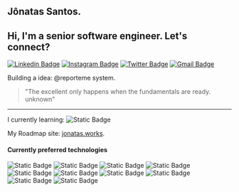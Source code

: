 ## Jônatas Santos.

## Hi, I'm a senior software engineer. Let's connect?

[![Linkedin Badge](https://img.shields.io/badge/-Jonatas%20Santos-black?style=flat-square&logo=Linkedin&logoColor=white&link=https://www.linkedin.com/in/j%C3%B4natas-santos-9715a263/)](https://www.linkedin.com/in/j%C3%B4natas-santos-9715a263/)
[![Instagram Badge](https://img.shields.io/badge/-@jtsmsantos-black?style=flat-square&labelColor=black&logo=instagram&logoColor=white&link=https://www.instagram.com/jts.ms/)](https://www.instagram.com/jts.ms/)
[![Twitter Badge](https://img.shields.io/badge/-@jtsmsantos-black?style=flat-square&labelColor=black&logo=twitter&logoColor=white&link=https://twitter.com/jtsmsantos)](https://twitter.com/jtsmsantos)
[![Gmail Badge](https://img.shields.io/badge/-jts.msantos@gmail.com-black?style=flat-square&logo=Gmail&logoColor=white&link=mailto:jts.msantos@gmail.com)](mailto:jts.msantos@gmail.com)

Building a idea: @reporteme system.

> "The excellent only happens when the fundamentals are ready. unknown"

------------
I currently learning: ![Static Badge](https://img.shields.io/badge/NextJS-F7DF1E?logo=nextdotjs&logoColor=wite&color=black)

My Roadmap site: [jonatas.works](https://jonatas.works/).

#### Currently preferred technologies

![Static Badge](https://img.shields.io/badge/Java-F7DF1E?logo=openjdk&logoColor=wite&color=black)
![Static Badge](https://img.shields.io/badge/Spring-F7DF1E?logo=spring&logoColor=wite&color=black)
![Static Badge](https://img.shields.io/badge/JavaScript-F7DF1E?logo=javascript&logoColor=w&color=black)
![Static Badge](https://img.shields.io/badge/Node-F7DF1E?logo=nodedotjs&logoColor=wite&color=black)
![Static Badge](https://img.shields.io/badge/Typescript-F7DF1E?logo=typescript&logoColor=wite&color=black)
![Static Badge](https://img.shields.io/badge/Angular-DD0031?&logo=angular&logoColor=red&color=black)
![Static Badge](https://img.shields.io/badge/NestJS-DD0031?&logo=NestJS&logoColor=red&color=black)
![Static Badge](https://img.shields.io/badge/React-F7DF1E?logo=React&logoColor=blue&color=black)
![Static Badge](https://img.shields.io/badge/React%20Native-F7DF1E?logo=React&logoColor=blue&color=black)
![Static Badge](https://img.shields.io/badge/NextJS-F7DF1E?logo=nextdotjs&logoColor=wite&color=black)
